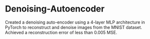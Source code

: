 # Denoising-Autoencoder

Created a denoising auto-encoder using a 4-layer MLP architecture in PyTorch to reconstruct and denoise images from the MNIST dataset. 
Achieved a reconstruction error of less than 0.005 MSE.

